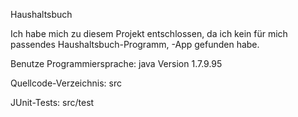 Haushaltsbuch

Ich habe mich zu diesem Projekt entschlossen, da ich kein für mich passendes Haushaltsbuch-Programm, -App gefunden habe.

Benutze Programmiersprache: java Version 1.7.9.95

Quellcode-Verzeichnis: src

JUnit-Tests: src/test

